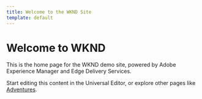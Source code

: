 ```yaml
---
title: Welcome to the WKND Site
template: default
---
```


# Welcome to WKND

This is the home page for the WKND demo site, powered by Adobe Experience Manager and Edge Delivery Services.

Start editing this content in the Universal Editor, or explore other pages like [Adventures](./adventures.html).
